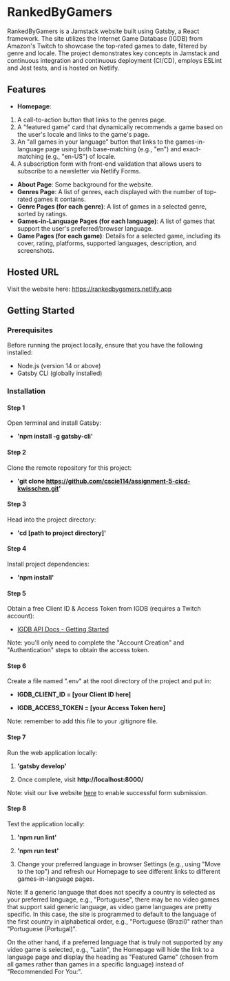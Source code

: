 # RankedByGamers

RankedByGamers is a Jamstack website built using Gatsby, a React framework. The site utilizes the Internet Game Database (IGDB) from Amazon's Twitch to showcase the top-rated games to date, filtered by genre and locale. The project demonstrates key concepts in Jamstack and continuous integration and continuous deployment (CI/CD), employs ESLint and Jest tests, and is hosted on Netlify.

## Features

- **Homepage**: 
1. A call-to-action button that links to the genres page.
2. A "featured game" card that dynamically recommends a game based on the user's locale and links to the game's page.
3. An "all games in your language" button that links to the games-in-language page using both base-matching (e.g., "en") and exact-matching (e.g., "en-US") of locale.
4. A subscription form with front-end validation that allows users to subscribe to a newsletter via Netlify Forms.
- **About Page**: Some background for the website.
- **Genres Page**: A list of genres, each displayed with the number of top-rated games it contains.
- **Genre Pages (for each genre)**: A list of games in a selected genre, sorted by ratings.
- **Games-in-Language Pages (for each language)**: A list of games that support the user's preferred/browser language.
- **Game Pages (for each game)**: Details for a selected game, including its cover, rating, platforms, supported languages, description, and screenshots.

## Hosted URL

Visit the website here: https://rankedbygamers.netlify.app

## Getting Started

### Prerequisites

Before running the project locally, ensure that you have the following installed:

- Node.js (version 14 or above)
- Gatsby CLI (globally installed)

### Installation

#### Step 1

Open terminal and install Gatsby:

- __'npm install -g gatsby-cli'__


#### Step 2

Clone the remote repository for this project:

- __'git clone https://github.com/cscie114/assignment-5-cicd-kwisschen.git'__


#### Step 3

Head into the project directory:

- __'cd [path to project directory]'__


#### Step 4

Install project dependencies:

- __'npm install'__


#### Step 5

Obtain a free Client ID & Access Token from IGDB (requires a Twitch account):

- [IGDB API Docs - Getting Started](https://api-docs.igdb.com/?javascript#getting-started)

Note: you'll only need to complete the "Account Creation" and "Authentication" steps to obtain the access token.


#### Step 6

Create a file named ".env" at the root directory of the project and put in:

- __IGDB_CLIENT_ID = [your Client ID here]__

- __IGDB_ACCESS_TOKEN = [your Access Token here]__

Note: remember to add this file to your .gitignore file.


#### Step 7

Run the web application locally:

1. __'gatsby develop'__

2. Once complete, visit __http://localhost:8000/__

Note: visit our live website [here](https://rankedbygamers.netlify.app) to enable successful form submission.


#### Step 8

Test the application locally:

1.  __'npm run lint'__

2.  __'npm run test'__

3. Change your preferred language in browser Settings (e.g., using "Move to the top") and refresh our Homepage to see different links to different games-in-language pages.

Note: If a generic language that does not specify a country is selected as your preferred language, e.g., "Portuguese", there may be no video games that support said generic language, as video game languages are pretty specific. In this case, the site is programmed to default to the language  of the first country in alphabetical order, e.g., "Portuguese (Brazil)" rather than "Portuguese (Portugal)".

On the other hand, if a preferred language that is truly not supported by any video game is selected, e.g., "Latin", the Homepage will hide the link to a language page and display the heading as "Featured Game" (chosen from all games rather than games in a specific language) instead of "Recommended For You:".